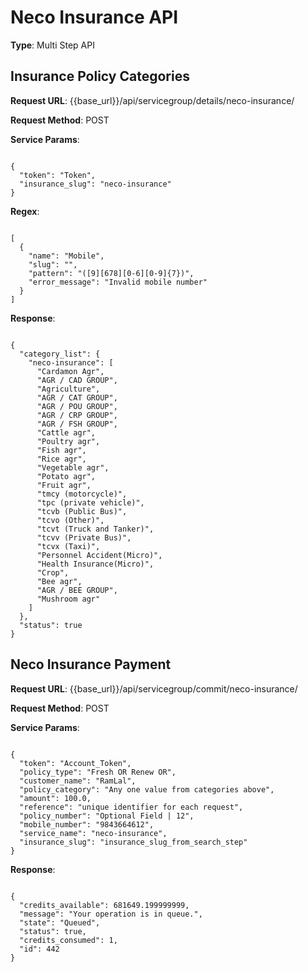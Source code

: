 # **Neco Insurance API**

**Type**: Multi Step API

## Insurance Policy Categories

**Request URL**: {{base_url}}/api/servicegroup/details/neco-insurance/

**Request Method**: POST

**Service Params**:

<pre><code class="json">
{
  "token": "Token",
  "insurance_slug": "neco-insurance"
}
</code></pre>

**Regex**:

<pre><code class="json">
[
  {
    "name": "Mobile",
    "slug": "",
    "pattern": "([9][678][0-6][0-9]{7})",
    "error_message": "Invalid mobile number"
  }
]
</code></pre>

**Response**:

<pre><code class="json">
{
  "category_list": {
    "neco-insurance": [
      "Cardamon Agr",
      "AGR / CAD GROUP",
      "Agriculture",
      "AGR / CAT GROUP",
      "AGR / POU GROUP",
      "AGR / CRP GROUP",
      "AGR / FSH GROUP",
      "Cattle agr",
      "Poultry agr",
      "Fish agr",
      "Rice agr",
      "Vegetable agr",
      "Potato agr",
      "Fruit agr",
      "tmcy (motorcycle)",
      "tpc (private vehicle)",
      "tcvb (Public Bus)",
      "tcvo (Other)",
      "tcvt (Truck and Tanker)",
      "tcvv (Private Bus)",
      "tcvx (Taxi)",
      "Personnel Accident(Micro)",
      "Health Insurance(Micro)",
      "Crop",
      "Bee agr",
      "AGR / BEE GROUP",
      "Mushroom agr"
    ]
  },
  "status": true
}
</code></pre>

## Neco Insurance Payment

**Request URL**: {{base_url}}/api/servicegroup/commit/neco-insurance/

**Request Method**: POST

**Service Params**:

<pre><code class="json">
{
  "token": "Account_Token",
  "policy_type": "Fresh OR Renew OR",
  "customer_name": "RamLal",
  "policy_category": "Any one value from categories above",
  "amount": 100.0,
  "reference": "unique identifier for each request",
  "policy_number": "Optional Field | 12",
  "mobile_number": "9843664612",
  "service_name": "neco-insurance",
  "insurance_slug": "insurance_slug_from_search_step"
}
</code></pre>

**Response**:

<pre><code class="json">
{
  "credits_available": 681649.199999999,
  "message": "Your operation is in queue.",
  "state": "Queued",
  "status": true,
  "credits_consumed": 1,
  "id": 442
}
</code></pre>

